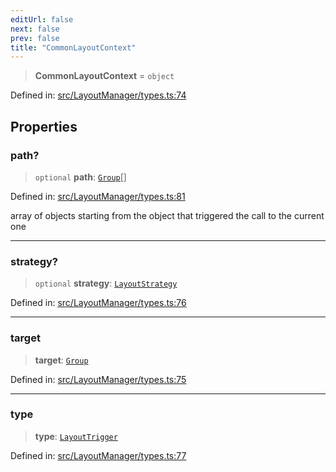```yaml
---
editUrl: false
next: false
prev: false
title: "CommonLayoutContext"
---
```


> **CommonLayoutContext** = `object`

Defined in: [src/LayoutManager/types.ts:74](https://github.com/fabricjs/fabric.js/blob/e114448a1bce9b68a3e1bba337bc0c83a35c1aa5/src/LayoutManager/types.ts#L74)

## Properties

### path?

> `optional` **path**: [`Group`](/api/classes/group/)[]

Defined in: [src/LayoutManager/types.ts:81](https://github.com/fabricjs/fabric.js/blob/e114448a1bce9b68a3e1bba337bc0c83a35c1aa5/src/LayoutManager/types.ts#L81)

array of objects starting from the object that triggered the call to the current one

***

### strategy?

> `optional` **strategy**: [`LayoutStrategy`](/api/classes/layoutstrategy/)

Defined in: [src/LayoutManager/types.ts:76](https://github.com/fabricjs/fabric.js/blob/e114448a1bce9b68a3e1bba337bc0c83a35c1aa5/src/LayoutManager/types.ts#L76)

***

### target

> **target**: [`Group`](/api/classes/group/)

Defined in: [src/LayoutManager/types.ts:75](https://github.com/fabricjs/fabric.js/blob/e114448a1bce9b68a3e1bba337bc0c83a35c1aa5/src/LayoutManager/types.ts#L75)

***

### type

> **type**: [`LayoutTrigger`](/api/type-aliases/layouttrigger/)

Defined in: [src/LayoutManager/types.ts:77](https://github.com/fabricjs/fabric.js/blob/e114448a1bce9b68a3e1bba337bc0c83a35c1aa5/src/LayoutManager/types.ts#L77)
